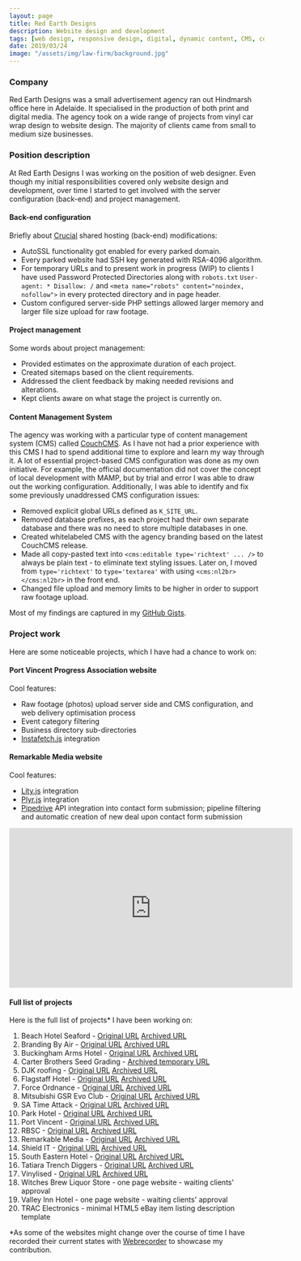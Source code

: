 ```yaml
---
layout: page
title: Red Earth Designs
description: Website design and development
tags: [web design, responsive design, digital, dynamic content, CMS, content management system, CouchCMS, WordPress, PHP, HTML5, CSS3, Apache, MySQL, database, MAMP, cPanel, WHM, SSL, SSH, web development]
date: 2019/03/24
image: "/assets/img/law-firm/background.jpg"
---
```


### Company

Red Earth Designs was a small advertisement agency ran out Hindmarsh office here in Adelaide. It specialised in the production of both print and digital media. The agency took on a wide range of projects from vinyl car wrap design to website design. The majority of clients came from small to medium size businesses.

### Position description

At Red Earth Designs I was working on the position of web designer. Even though my initial responsibilities covered only website design and development, over time I started to get involved with the server configuration (back-end) and project management. 

#### Back-end configuration

Briefly about [Crucial](https://www.crucial.com.au/) shared hosting (back-end) modifications:
- AutoSSL functionality got enabled for every parked domain. 
- Every parked website had SSH key generated with RSA-4096 algorithm. 
- For temporary URLs and to present work in progress (WIP) to clients I have used Password Protected Directories along with `robots.txt` `User-agent: * Disallow: /` and `<meta name="robots" content="noindex, nofollow">` in every protected directory and in page header. 
- Custom configured server-side PHP settings allowed larger memory and larger file size upload for raw footage.

#### Project management

Some words about project management:
- Provided estimates on the approximate duration of each project.
- Created sitemaps based on the client requirements.
- Addressed the client feedback by making needed revisions and alterations.
- Kept clients aware on what stage the project is currently on.

#### Content Management System

The agency was working with a particular type of content management system (CMS) called [CouchCMS](https://www.couchcms.com/). As I have not had a prior experience with this CMS I had to spend additional time to explore and learn my way through it. A lot of essential project-based CMS configuration was done as my own initiative. For example, the official documentation did not cover the concept of local development with MAMP, but by trial and error I was able to draw out the working configuration. Additionally, I was able to identify and fix some previously unaddressed CMS configuration issues:
- Removed explicit global URLs defined as `K_SITE_URL`.
- Removed database prefixes, as each project had their own separate database and there was no need to store multiple databases in one.
- Created whitelabeled CMS with the agency branding based on the latest CouchCMS release.
- Made all copy-pasted text into `<cms:editable type='richtext' ... />` to always be plain text - to eliminate text styling issues. Later on, I moved from `type='richtext'` to `type='textarea'` with using `<cms:nl2br></cms:nl2br>` in the front end.
- Changed file upload and memory limits to be higher in order to support raw footage upload.

Most of my findings are captured in my [GitHub Gists](https://gist.github.com/alljamin).

### Project work

Here are some noticeable projects, which I have had a chance to work on:

#### Port Vincent Progress Association website
Cool features:
- Raw footage (photos) upload server side and CMS configuration, and web delivery optimisation process
- Event category filtering
- Business directory sub-directories
- [Instafetch.js](http://thomasvaeth.com/instafetch.js/) integration

#### Remarkable Media website
Cool features:
- [Lity.js](https://sorgalla.com/lity/) integration
- [Plyr.js](https://plyr.io/) integration
- [Pipedrive](https://www.pipedrive.com/) API integration into contact form submission; pipeline filtering and automatic creation of new deal upon contact form submission

<div class="videoWrapper">
    <iframe width="560" height="315" src="https://www.youtube.com/embed/MrbnXCdJ_0k" frameborder="0" allow="accelerometer; autoplay; encrypted-media; gyroscope; picture-in-picture" allowfullscreen></iframe>
</div>

#### Full list of projects

Here is the full list of projects* I have been working on:
1. Beach Hotel Seaford - [Original URL](https://www.beachhotelseaford.com.au) [Archived URL](https://webrecorder.io/all_lla/beach-hotel-seaford/20190325095144/https://www.beachhotelseaford.com.au/)
2. Branding By Air - [Original URL](https://brandingbyair.com) [Archived URL](https://webrecorder.io/all_lla/branding-by-air/r55xeb7nriwlwbdh/record/https://brandingbyair.com/)
3. Buckingham Arms Hotel - [Original URL](https://www.buckinghamarmshotel.com.au) [Archived URL](https://webrecorder.io/all_lla/buckingham-arms-hotel/z4hvjrgjfki7jsqe/record/https://www.buckinghamarmshotel.com.au/)
4. Carter Brothers Seed Grading - [Archived temporary URL](https://webrecorder.io/all_lla/carter-brothers-seed-grading/20190326030208/https://redearth.agency/cbsg/)
5. DJK roofing - [Original URL](https://djkroofing.com.au/) [Archived URL](https://webrecorder.io/all_lla/djk-roofing/20190326025631/https://djkroofing.com.au/)
6. Flagstaff Hotel - [Original URL](https://www.flagstaffhotel.com.au) [Archived URL](https://webrecorder.io/all_lla/flagstaff-hotel/x3l2ut4uuz6bhnho/record/https://www.flagstaffhotel.com.au/)
7. Force Ordnance - [Original URL](https://forceordnance.com) [Archived URL](https://webrecorder.io/all_lla/force-ordnance/vh576otxglq2jhkk/record/https://forceordnance.com)
8. Mitsubishi GSR Evo Club - [Original URL](https://gsr-evo-club.net) [Archived URL](https://webrecorder.io/all_lla/mitsubishi-gsr-evo-club-and-sa-time-attack/20190325104151/https://gsr-evo-club.net)
9. SA Time Attack - [Original URL](https://satimeattack.com.au) [Archived URL](https://webrecorder.io/all_lla/mitsubishi-gsr-evo-club-and-sa-time-attack/20190325104712/https://satimeattack.com.au/)
10. Park Hotel - [Original URL](https://parkhotel.net.au/) [Archived URL](https://webrecorder.io/all_lla/the-park-hotel/20190326072059/https://parkhotel.net.au/)
11. Port Vincent - [Original URL](https://www.portvincent.org.au) [Archived URL](https://webrecorder.io/all_lla/port-vincent-progress-association/20190325085733/https://www.portvincent.org.au/)
12. RBSC - [Original URL](https://www.rbsc.com.au) [Archived URL](https://webrecorder.io/all_lla/rbsc/20190325105859/https://www.rbsc.com.au/)
13. Remarkable Media - [Original URL](https://www.remarkablemedia.com) [Archived URL](https://webrecorder.io/all_lla/remarkable-media/20190325110133/https://www.remarkablemedia.com)
14. Shield IT - [Original URL](https://shield-it.com.au/) [Archived URL](https://webrecorder.io/all_lla/shield-it/20190325111307/https://shield-it.com.au/)
15. South Eastern Hotel - [Original URL](https://www.southeasternhotel.com.au/) [Archived URL](https://webrecorder.io/all_lla/south-eastern-hotel/20190325221140/https://www.southeasternhotel.com.au/)
16. Tatiara Trench Diggers - [Original URL](https://www.tatiaratrenchdiggers.com.au/) [Archived URL](https://webrecorder.io/all_lla/tatiara-trench-diggers/20190326071450/https://www.tatiaratrenchdiggers.com.au/)
17. Vinylised - [Original URL](https://www.vinylised.com.au/) [Archived URL](https://webrecorder.io/all_lla/vinylised/20190326071657/https://www.vinylised.com.au/)
18. Witches Brew Liquor Store - one page website - waiting clients' approval
19. Valley Inn Hotel - one page website - waiting clients' approval
20. TRAC Electronics - minimal HTML5 eBay item listing description template

*As some of the websites might change over the course of time I have recorded their current states with [Webrecorder](https://webrecorder.io) to showcase my contribution.
